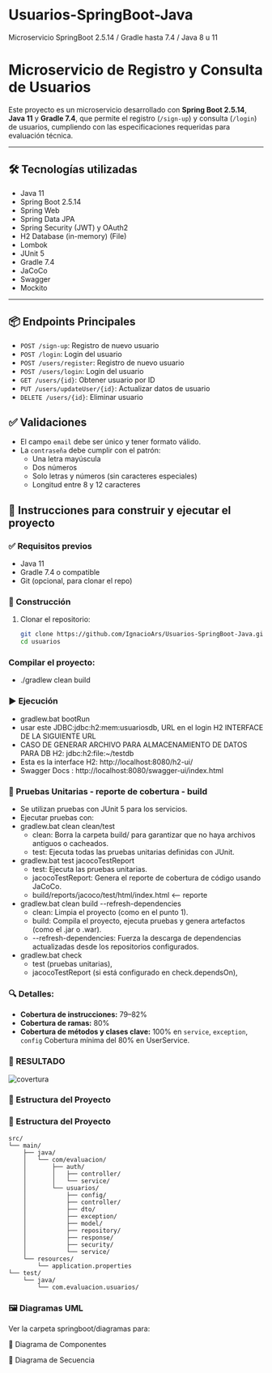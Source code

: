 # Usuarios-SpringBoot-Java
Microservicio SpringBoot 2.5.14 / Gradle hasta 7.4 / Java 8 u 11

# Microservicio de Registro y Consulta de Usuarios

Este proyecto es un microservicio desarrollado con **Spring Boot 2.5.14**, **Java 11** y **Gradle 7.4**, que permite el registro (`/sign-up`) y consulta (`/login`) de usuarios, cumpliendo con las especificaciones requeridas para evaluación técnica.

---

## 🛠 Tecnologías utilizadas

- Java 11
- Spring Boot 2.5.14
- Spring Web
- Spring Data JPA
- Spring Security (JWT) y OAuth2
- H2 Database (in-memory) (File)
- Lombok
- JUnit 5
- Gradle 7.4
- JaCoCo
- Swagger
- Mockito
  

---


## 📦 Endpoints Principales
- `POST /sign-up`: Registro de nuevo usuario
- `POST /login`: Login del usuario
- `POST /users/register`: Registro de nuevo usuario
- `POST /users/login`: Login del usuario
- `GET /users/{id}`: Obtener usuario por ID
- `PUT /users/updateUser/{id}`: Actualizar datos de usuario
- `DELETE /users/{id}`: Eliminar usuario

## ✅ Validaciones

- El campo `email` debe ser único y tener formato válido.
- La `contraseña` debe cumplir con el patrón:
  - Una letra mayúscula
  - Dos números
  - Solo letras y números (sin caracteres especiales)
  - Longitud entre 8 y 12 caracteres

## 🚀 Instrucciones para construir y ejecutar el proyecto

### ✅ Requisitos previos

- Java 11
- Gradle 7.4 o compatible
- Git (opcional, para clonar el repo)

### 🔧 Construcción

1. Clonar el repositorio:
   ```bash
   git clone https://github.com/IgnacioArs/Usuarios-SpringBoot-Java.git
   cd usuarios

### Compilar el proyecto:

- ./gradlew clean build

### ▶️ Ejecución

- gradlew.bat bootRun
- usar este JDBC:jdbc:h2:mem:usuariosdb, URL en el login H2 INTERFACE DE LA SIGUIENTE URL
- CASO DE GENERAR ARCHIVO PARA ALMACENAMIENTO DE DATOS PARA DB H2: jdbc:h2:file:~/testdb
- Esta es la interface H2: http://localhost:8080/h2-ui/
- Swagger Docs : http://localhost:8080/swagger-ui/index.html

### 🧪 Pruebas Unitarias - reporte de cobertura - build
- Se utilizan pruebas con JUnit 5 para los servicios.
- Ejecutar pruebas con:
- gradlew.bat clean clean/test
     - clean: Borra la carpeta build/ para garantizar que no haya archivos antiguos o cacheados.
     - test: Ejecuta todas las pruebas unitarias definidas con JUnit.
- gradlew.bat test jacocoTestReport
     - test: Ejecuta las pruebas unitarias.
     - jacocoTestReport: Genera el reporte de cobertura de código usando JaCoCo.
     - build/reports/jacoco/test/html/index.html <-- reporte
- gradlew.bat clean build --refresh-dependencies
     - clean: Limpia el proyecto (como en el punto 1).
     - build: Compila el proyecto, ejecuta pruebas y genera artefactos (como el .jar o .war).
     - --refresh-dependencies: Fuerza la descarga de dependencias actualizadas desde los repositorios configurados.
- gradlew.bat check
     - test (pruebas unitarias),
     - jacocoTestReport (si está configurado en check.dependsOn),

### 🔍 Detalles:

- **Cobertura de instrucciones:** 79–82%
- **Cobertura de ramas:** 80%
- **Cobertura de métodos y clases clave:** 100% en `service`, `exception`, `config`
Cobertura mínima del 80% en UserService.
### 🧪 RESULTADO
![covertura](https://github.com/user-attachments/assets/6703a1ac-9782-4560-83b2-0fdab1044b60)

### 📂 Estructura del Proyecto

### 📂 Estructura del Proyecto

```
src/
└── main/
    ├── java/
    │   └── com/evaluacion/
    │       ├── auth/
    │       │   ├── controller/
    │       │   └── service/
    │       └── usuarios/
    │           ├── config/
    │           ├── controller/
    │           ├── dto/
    │           ├── exception/
    │           ├── model/
    │           ├── repository/
    │           ├── response/
    │           ├── security/
    │           └── service/
    └── resources/
        └── application.properties
└── test/
    └── java/
        └── com.evaluacion.usuarios/
```


### 🖼 Diagramas UML
Ver la carpeta springboot/diagramas para:

📌 Diagrama de Componentes

📌 Diagrama de Secuencia


